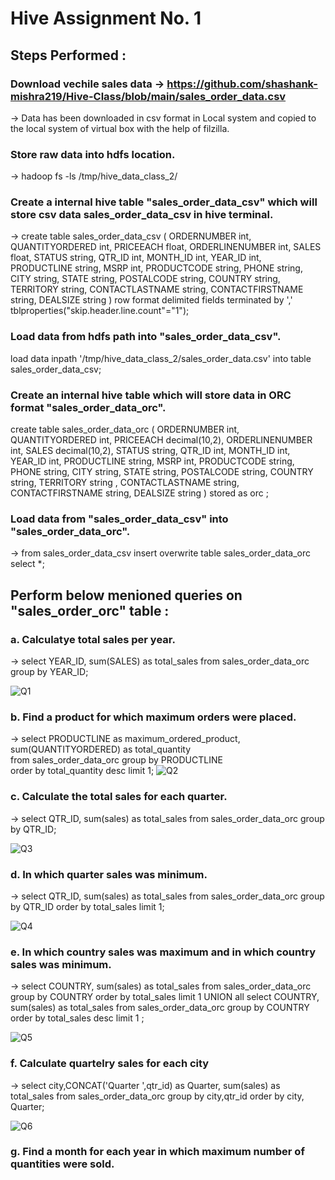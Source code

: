 # Hive Assignment No. 1
## Steps Performed :
### Download vechile sales data -> https://github.com/shashank-mishra219/Hive-Class/blob/main/sales_order_data.csv

-> Data has been downloaded in csv format in Local system and copied to the local system of virtual box with the help of filzilla.

### Store raw data into hdfs location.

-> hadoop fs -ls /tmp/hive_data_class_2/
### Create a internal hive table "sales_order_data_csv" which will store csv data sales_order_data_csv in hive terminal.

-> create table sales_order_data_csv
(
ORDERNUMBER int,
QUANTITYORDERED int,
PRICEEACH float,
ORDERLINENUMBER int,
SALES float,
STATUS string,
QTR_ID int,
MONTH_ID int,
YEAR_ID int,
PRODUCTLINE string,
MSRP int,
PRODUCTCODE string,
PHONE string,
CITY string,
STATE string,
POSTALCODE string,
COUNTRY string,
TERRITORY string,
CONTACTLASTNAME string,
CONTACTFIRSTNAME string,
DEALSIZE string
)
row format delimited
fields terminated by ','
tblproperties("skip.header.line.count"="1");

### Load data from hdfs path into "sales_order_data_csv".

load data inpath '/tmp/hive_data_class_2/sales_order_data.csv' into table sales_order_data_csv;

### Create an internal hive table which will store data in ORC format "sales_order_data_orc".

create table sales_order_data_orc
(
ORDERNUMBER int,
QUANTITYORDERED int,
PRICEEACH decimal(10,2),
ORDERLINENUMBER int,
SALES decimal(10,2),
STATUS string,
QTR_ID int,
MONTH_ID int,
YEAR_ID int,
PRODUCTLINE string,
MSRP int,
PRODUCTCODE string,
PHONE string,
CITY string,
STATE string,
POSTALCODE string,
COUNTRY string,
TERRITORY string ,
CONTACTLASTNAME string,
CONTACTFIRSTNAME string,
DEALSIZE string
)
stored as orc ;

### Load data from "sales_order_data_csv" into "sales_order_data_orc".

->  from sales_order_data_csv insert overwrite table sales_order_data_orc select *;

## Perform below menioned queries on "sales_order_orc" table :

### a. Calculatye total sales per year.

->  select YEAR_ID, sum(SALES) as total_sales from sales_order_data_orc group by YEAR_ID;

![Q1](https://user-images.githubusercontent.com/113916872/191071559-77a3d267-3b8e-490a-89da-8955afd84dbb.png)


### b. Find a product for which maximum orders were placed.
-> select  PRODUCTLINE as maximum_ordered_product,
        sum(QUANTITYORDERED) as total_quantity  
       from sales_order_data_orc 
       group by PRODUCTLINE  
       order by total_quantity desc 
       limit 1;
       ![Q2](https://user-images.githubusercontent.com/113916872/191072388-51c04bc0-850c-406b-ac7c-a7b2e110c594.png)
    
### c. Calculate the total sales for each quarter.

-> select QTR_ID, sum(sales) as total_sales from sales_order_data_orc group by QTR_ID;

![Q3](https://user-images.githubusercontent.com/113916872/191079840-2e15f286-e8eb-4ed4-864c-73f2e193b0b6.png)

### d. In which quarter sales was minimum.

-> select QTR_ID, sum(sales) as total_sales from sales_order_data_orc group by QTR_ID order by total_sales limit 1;

![Q4](https://user-images.githubusercontent.com/113916872/191079997-59b63476-133f-43b2-b22f-d941aae8a5f3.png)

### e. In which country sales was maximum and in which country sales was minimum.

-> select COUNTRY, sum(sales) as total_sales from sales_order_data_orc group by COUNTRY order by total_sales limit 1 UNION all select COUNTRY, sum(sales) as total_sales from sales_order_data_orc group by COUNTRY order by total_sales desc limit 1 ;

![Q5](https://user-images.githubusercontent.com/113916872/191089277-02027588-0b49-4155-85a4-56290f104644.png)


### f. Calculate quartelry sales for each city

-> select  city,CONCAT('Quarter ',qtr_id) as Quarter, sum(sales) as total_sales from  sales_order_data_orc group by city,qtr_id order by city, Quarter;

![Q6](https://user-images.githubusercontent.com/113916872/191089313-4de2f9d4-ce07-4a38-9121-607947f7fba2.png)


### g.  Find a month for each year in which maximum number of quantities were sold.














